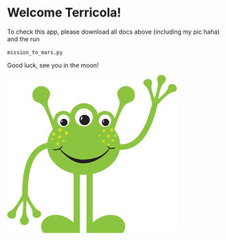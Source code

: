 # Welcome Terricola! 

To check this app, please download all docs above (including my pic haha) and the run 

```
mission_to_mars.py
```

Good luck, see you in the moon! 

![final_app_part1.png](static/alien.png)
